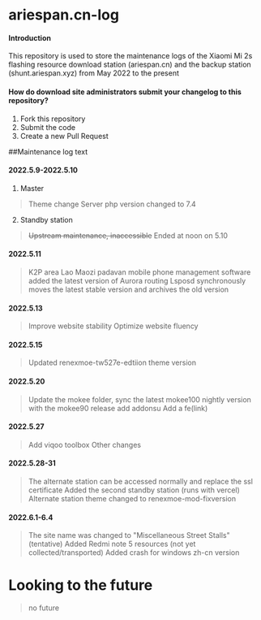 # ariespan.cn-log

#### Introduction
This repository is used to store the maintenance logs of the Xiaomi Mi 2s flashing resource download station (ariespan.cn) and the backup station (shunt.ariespan.xyz) from May 2022 to the present

#### How do download site administrators submit your changelog to this repository?

1. Fork this repository
2. Submit the code
3. Create a new Pull Request

##Maintenance log text
#### 2022.5.9-2022.5.10
1. Master
> Theme change
>Server php version changed to 7.4

2. Standby station
> ~~Upstream maintenance, inaccessible~~
> Ended at noon on 5.10
#### 2022.5.11
> K2P area Lao Maozi padavan mobile phone management software added the latest version of Aurora routing
> Lsposd synchronously moves the latest stable version and archives the old version
#### 2022.5.13
> Improve website stability
> Optimize website fluency
#### 2022.5.15
> Updated renexmoe-tw527e-edtiion theme version
#### 2022.5.20
> Update the mokee folder, sync the latest mokee100 nightly version with the mokee90 release
> add addonsu
> Add a fe(link)
#### 2022.5.27
> Add viqoo toolbox
> Other changes
#### 2022.5.28-31
> The alternate station can be accessed normally and replace the ssl certificate
> Added the second standby station (runs with vercel)
> Alternate station theme changed to renexmoe-mod-fixversion
#### 2022.6.1-6.4
> The site name was changed to "Miscellaneous Street Stalls" (tentative)
> Added Redmi note 5 resources (not yet collected/transported)
> Added crash for windows zh-cn version
# Looking to the future
> no future
